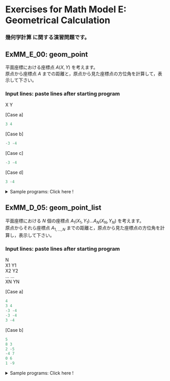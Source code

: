 # **Exercises for Math Model E: Geometrical Calculation**
### 幾何学計算 に関する演習問題です。

## ExMM_E_00: geom_point
平面座標における座標点 $A(X, Y)$ を考えます。  
原点から座標点 $A$ までの距離と，原点から見た座標点の方位角を計算して，表示して下さい。

### Input lines: paste lines after starting program
X Y

[Case a]
``` python
3 4
``` 
[Case b]
```python
-3 -4
```
[Case c]
```python
-3 -4
```
[Case d]
```python
3 -4
```

<details>
<summary>Sample programs: Click here !</summary>

> a. [ExMM_E_00a_geom_point](../ExMathModel_E_Geometrical_Calculation/E_00/ExMM_E_00a_geom_point.py)
>    sqrt(), atan2()
>
> b. [ExMM_E_00b_geom_point](../ExMathModel_E_Geometrical_Calculation/E_00/ExMM_E_00b_geom_point.py)
>    sqrt(), atan2(), function
> 
> c. [ExMM_E_00c_geom_point](../ExMathModel_E_Geometrical_Calculation/E_00/ExMM_E_00c_geom_point.py)
>    sqrt(), atan2(), class


</details>


## ExMM_D_05: geom_point_list
平面座標における $N$ 個の座標点 $A_1(X_1, Y_1) ... A_N(X_N, Y_N)$ を考えます。  
原点からそれら座標点 $A_{1, ..., N}$ までの距離と，原点から見た座標点の方位角を計算し，表示して下さい。

### Input lines: paste lines after starting program
N  
X1 Y1  
X2 Y2  
...  ...  
XN YN

[Case a]
``` python
4
3 4 
-3 -4
-3 -4
3 -4
```
[Case b]
``` python
5
8 3
2 -5
-4 7
0 6
1 -9
```

<details>
<summary>Sample programs: Click here !</summary>

> a. [ExMM_D_05a_geom_point_list](https://github.com/GMPythonGitHub/GMPythonExMathModel/blob/main/ExMathModel_D_Geometrical%20Calculation/ExMM_D_05a_geom_point_list.py)
>    sqrt(), atan2()

</details> 



